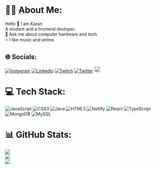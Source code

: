 # 🧍‍♂️ About Me:
 Hello 👋 I am Karan<br> A student and a frontend devloper.<br>💬 Ask me about computer hardware and tech.<br>⚡ I like music and anime.


## 🌐 Socials:
[![Instagram](https://img.shields.io/badge/Insta-%23E4405F.svg?logo=Instagram&logoColor=white&color=crimson)](https://instagram.com/karan.kp_) [![LinkedIn](https://img.shields.io/badge/Linkedin-%230077B5.svg?logo=linkedin&logoColor=white)](https://linkedin.com/in/karan-pawar-212599219) [![Twitch](https://img.shields.io/badge/Twitch-%239146FF.svg?logo=Twitch&logoColor=white)](https://twitch.tv/oni0nionk) [![Twitter](https://img.shields.io/badge/Twitter-%231DA1F2.svg?logo=Twitter&logoColor=white)](https://twitter.com/@KaranPawar81) <a title="karan.p2001hello@gmail.com" href="mailto:karan.p2001hello@gmail.com">
        <img src="https://img.shields.io/badge/Gmail-D14836?style=square&logo=gmail&logoColor=white" height="20px" alt="karancs081@gmail.com" />
    </a>

# 💻 Tech Stack:
![JavaScript](https://img.shields.io/badge/Javascript-%23323330.svg?style=flat-square&logo=javascript&logoColor=%23F7DF1E) ![CSS3](https://img.shields.io/badge/css3-%231572B6.svg?style=flat-square&logo=css3&logoColor=white) ![Java](https://img.shields.io/badge/Java-%23ED8B00.svg?style=flat-square&logo=java&logoColor=white) ![HTML5](https://img.shields.io/badge/html5-%23E34F26.svg?style=flat-square&logo=html5&logoColor=white) ![Netlify](https://img.shields.io/badge/netlify-%23000000.svg?style=flat-square&logo=netlify&logoColor=#00C7B7) ![React](https://img.shields.io/badge/ReactJS-%2320232a.svg?style=flat-square&logo=react&logoColor=%2361DAFB) ![TypeScript](https://img.shields.io/badge/Typescript-%2320232a.svg?style=flat-square&logo=typescript&logoColor=%2361DAFB) ![MongoDB](https://img.shields.io/badge/MongoDB-%234ea94b.svg?style=flat-square&logo=mongodb&logoColor=white) ![MySQL](https://img.shields.io/badge/MySQL-%2320232a.svg?style=flat-square&logo=mysql&logoColor=cyan)
# 📊 GitHub Stats:
![](https://github-readme-stats-sigma-five.vercel.app/api?username=Kreez81&theme=dracula&hide_border=true&include_all_commits=false&count_private=false)<br/>
![](https://github-readme-streak-stats.herokuapp.com/?user=Kreez81&theme=dracula&hide_border=true)<br/>
![](https://github-readme-stats-sigma-five.vercel.app/api/top-langs/?username=Kreez81&theme=dracula&hide_border=true&include_all_commits=false&count_private=false&layout=compact)
